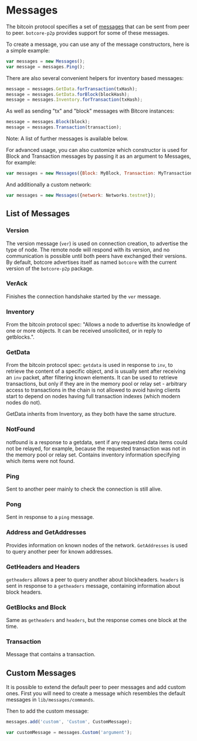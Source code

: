 # Messages
The bitcoin protocol specifies a set of [messages](https://en.bitcoin.it/wiki/Protocol_specification) that can be sent from peer to peer. `botcore-p2p` provides support for some of these messages.

To create a message, you can use any of the message constructors, here is a simple example:

```javascript
var messages = new Messages();
var message = messages.Ping();
```

There are also several convenient helpers for inventory based messages:

```javascript
message = messages.GetData.forTransaction(txHash);
message = messages.GetData.forBlock(blockHash);
message = messages.Inventory.forTransaction(txHash);
```

As well as sending "tx" and "block" messages with Bitcore instances:

```javascript
message = messages.Block(block);
message = messages.Transaction(transaction);
```

Note: A list of further messages is available below.

For advanced usage, you can also customize which constructor is used for Block and Transaction messages by passing it as an argument to Messages, for example:

```javascript
var messages = new Messages({Block: MyBlock, Transaction: MyTransaction});
```

And additionally a custom network:

```javascript
var messages = new Messages({network: Networks.testnet});
```

## List of Messages
### Version
The version message (`ver`) is used on connection creation, to advertise the type of node. The remote node will respond with its version, and no communication is possible until both peers have exchanged their versions. By default, botcore advertises itself as named `botcore` with the current version of the `botcore-p2p` package.

### VerAck
Finishes the connection handshake started by the `ver` message.

### Inventory
From the bitcoin protocol spec: "Allows a node to advertise its knowledge of one or more objects. It can be received unsolicited, or in reply to getblocks.".

### GetData
From the bitcoin protocol spec: `getdata` is used in response to `inv`, to retrieve the content of a specific object, and is usually sent after receiving an `inv` packet, after filtering known elements. It can be used to retrieve transactions, but only if they are in the memory pool or relay set - arbitrary access to transactions in the chain is not allowed to avoid having clients start to depend on nodes having full transaction indexes (which modern nodes do not).

GetData inherits from Inventory, as they both have the same structure.

### NotFound
notfound is a response to a getdata, sent if any requested data items could not be relayed, for example, because the requested transaction was not in the memory pool or relay set. Contains inventory information specifying which items were not found.

### Ping
Sent to another peer mainly to check the connection is still alive.

### Pong
Sent in response to a `ping` message.

### Address and GetAddresses
Provides information on known nodes of the network. `GetAddresses` is used to query another peer for known addresses.

### GetHeaders and Headers
`getheaders` allows a peer to query another about blockheaders. `headers` is sent in response to a `getheaders` message, containing information about block headers.

### GetBlocks and Block
Same as `getheaders` and `headers`, but the response comes one block at the time.

### Transaction
Message that contains a transaction.

## Custom Messages
It is possible to extend the default peer to peer messages and add custom ones. First you will need to create a message which resembles the default messages in `lib/messages/commands`.

Then to add the custom message:

```javascript
messages.add('custom', 'Custom', CustomMessage);

var customMessage = messages.Custom('argument');
```
